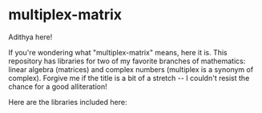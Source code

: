 # multiplex-matrix

Adithya here!

If you're wondering what "multiplex-matrix" means, here it is. This repository has libraries for two of my favorite branches of mathematics: linear algebra (matrices) and complex numbers (multiplex is a synonym of complex). Forgive me if the title is a bit of a stretch -- I couldn't resist the chance for a good alliteration!

Here are the libraries included here:
